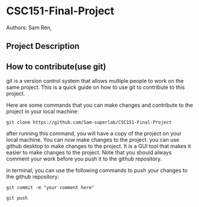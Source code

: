 # CSC151-Final-Project

Authors: Sam Ren,

## Project Description

## How to contribute(use git)

git is a version control system that allows multiple people to work on the same project. This is a quick guide on how to use git to contribute to this project.

Here are some commands that you can make changes and contribute to the project in your local machine:

```
git clone https://github.com/Sam-superlab/CSC151-Final-Project
```

after running this command, you will have a copy of the project on your local machine. You can now make changes to the project. you can use github desktop to make changes to the project. It is a GUI tool that makes it easier to make changes to the project. Note that you should always comment your work before you push it to the github repository.

in terminal, you can use the following commands to push your changes to the github repository:

```
git commit -m "your comment here"
```

```
git push
```
